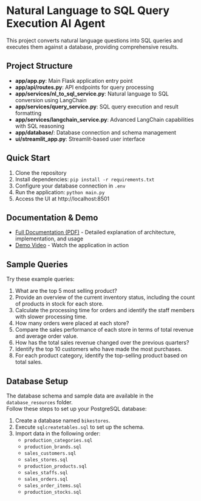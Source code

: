 # Natural Language to SQL Query Execution AI Agent

This project converts natural language questions into SQL queries and executes them against a database, providing comprehensive results.

## Project Structure

- **app/app.py**: Main Flask application entry point
- **app/api/routes.py**: API endpoints for query processing
- **app/services/nl_to_sql_service.py**: Natural language to SQL conversion using LangChain
- **app/services/query_service.py**: SQL query execution and result formatting
- **app/services/langchain_service.py**: Advanced LangChain capabilities with SQL reasoning
- **app/database/**: Database connection and schema management
- **ui/streamlit_app.py**: Streamlit-based user interface

## Quick Start

1. Clone the repository
2. Install dependencies: `pip install -r requirements.txt`
3. Configure your database connection in `.env`
4. Run the application: `python main.py`
5. Access the UI at http://localhost:8501

## Documentation & Demo

- [Full Documentation (PDF)](https://drive.google.com/file/d/1xqZEHIbxeYaFYUYOv99ceoL9l5simQ2z/view?usp=sharing) - Detailed explanation of architecture, implementation, and usage
- [Demo Video](https://drive.google.com/file/d/1LfzDjHmBTkcDkN6xjkhqFl6-irFAI57s/view?usp=sharing) - Watch the application in action

## Sample Queries

Try these example queries:
1. What are the top 5 most selling product?
2. Provide an overview of the current inventory status, including the count of products in stock for each store.
3. Calculate the processing time for orders and identify the staff members with slower processing time. 
4. How many orders were placed at each store?
5. Compare the sales performance of each store in terms of total revenue and average order value.
6. How has the total sales revenue changed over the previous quarters?
7. Identify the top 10 customers who have made the most purchases.
8. For each product category, identify the top-selling product based on total sales.

## Database Setup  

The database schema and sample data are available in the `database_resources` folder.  
Follow these steps to set up your PostgreSQL database:
1. Create a database named `bikestores`.  
2. Execute `sqlcreatetables.sql` to set up the schema.  
3. Import data in the following order:  
   - `production_categories.sql`  
   - `production_brands.sql`  
   - `sales_customers.sql`  
   - `sales_stores.sql`  
   - `production_products.sql`  
   - `sales_staffs.sql`  
   - `sales_orders.sql`  
   - `sales_order_items.sql`  
   - `production_stocks.sql`  
